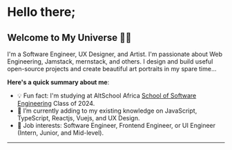 # Hello there;
## Welcome to My Universe 👋🏾

I'm a Software Engineer, UX Designer, and Artist. I'm passionate about Web Engineering, Jamstack, mernstack, and others. I design and build useful open-source projects and create beautiful art portraits in my spare time...

**Here's a quick summary about me**:

- 💡 Fun fact: I'm studying at AltSchool Africa [School of Software Engineering](https://engineering.altschoolafrica.com/) Class of 2024.
- 🌱 I’m currently adding to my existing knowledge on JavaScript, TypeScript, Reactjs, Vuejs, and UX Design.
- 💼 Job interests: Software Engineer, Frontend Engineer, or UI Engineer (Intern, Junior, and Mid-level).

---

